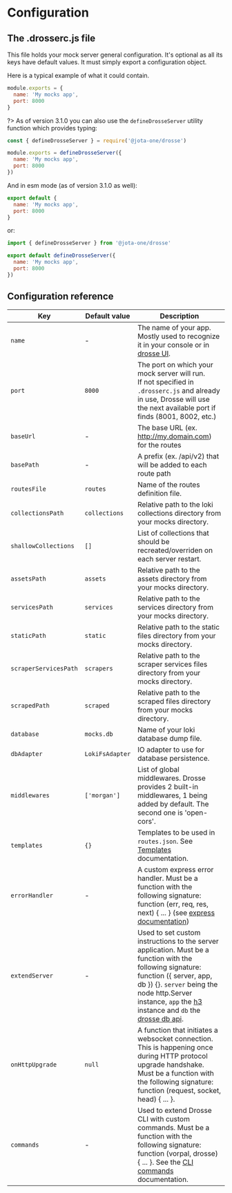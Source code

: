 # Configuration

## The .drosserc.js file
This file holds your mock server general configuration. It's optional as all its keys have default values. It must simply export a configuration object.

Here is a typical example of what it could contain.
```js
module.exports = {
  name: 'My mocks app',
  port: 8000
}
```

?> As of version 3.1.0 you can also use the `defineDrosseServer` utility function
which provides typing:
```js
const { defineDrosseServer } = require('@jota-one/drosse')

module.exports = defineDrosseServer({
  name: 'My mocks app',
  port: 8000
})
```

And in esm mode (as of version 3.1.0 as well):
```js
export default {
  name: 'My mocks app',
  port: 8000
}
```

or:

```js
import { defineDrosseServer } from '@jota-one/drosse'

export default defineDrosseServer({
  name: 'My mocks app',
  port: 8000
})
```

## Configuration reference
| Key                  | Default value | Description |
|----------------------|---------------|-------------|
| `name`               | -             | The name of your app. Mostly used to recognize it in your console or in [drosse UI](https://github.com/jota-one/drosse-ui). |
| `port`               | `8000`        | The port on which your mock server will run.<br>If not specified in `.drosserc.js` and already in use, Drosse will use the next available port if finds (8001, 8002, etc.) |
| `baseUrl`            | -               | The base URL (ex. http://my.domain.com) for the routes |
| `basePath`           | -               | A prefix (ex. /api/v2) that will be added to each route path |
| `routesFile`         | `routes`        | Name of the routes definition file. |
| `collectionsPath`    | `collections`   | Relative path to the loki collections directory from your mocks directory. |
| `shallowCollections` | `[]`            | List of collections that should be recreated/overriden on each server restart. |
| `assetsPath`         | `assets`        | Relative path to the assets directory from your mocks directory. |
| `servicesPath`       | `services`      | Relative path to the services directory from your mocks directory. |
| `staticPath`         | `static`        | Relative path to the static files directory from your mocks directory. |
| `scraperServicesPath`| `scrapers`      | Relative path to the scraper services files directory from your mocks directory. |
| `scrapedPath`        | `scraped`       | Relative path to the scraped files directory from your mocks directory. |
| `database`           | `mocks.db`      | Name of your loki database dump file. |
| `dbAdapter`          | `LokiFsAdapter` | IO adapter to use for database persistence. |
| `middlewares`        | `['morgan']`    | List of global middlewares. Drosse provides 2 built-in middlewares, 1 being added by default. The second one is 'open-cors'. |
| `templates`          | `{}`            | Templates to be used in `routes.json`. See [Templates](customize-response.md#templates) documentation. |
| `errorHandler`       | -               | A custom express error handler. Must be a function with the following signature: function (err, req, res, next) { ... } (see [express documentation](https://expressjs.com/en/guide/error-handling.html#the-default-error-handler)) |
| `extendServer`       | -               | Used to set custom instructions to the server application. Must be a function with the following signature: function ({ server, app, db }) {}. `server` being the node http.Server instance, `app` the [h3](https://github.com/unjs/h3) instance and `db` the [drosse db api](db-api#api). |
| `onHttpUpgrade`      | `null`          | A function that initiates a websocket connection. This is happening once during HTTP protocol upgrade handshake. Must be a function with the following signature: function (request, socket, head) { ... }. |
| `commands`           | -               | Used to extend Drosse CLI with custom commands. Must be a function with the following signature: function (vorpal, drosse) { ... }. See the [CLI commands](commands.md) documentation. |
